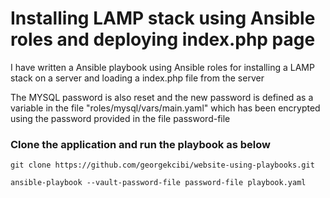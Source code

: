 # Installing LAMP stack using Ansible roles and deploying index.php page

I have written a Ansible playbook using Ansible roles for installing a LAMP stack on a server and loading a index.php file from the server

The MYSQL password is also reset and the new password is defined as a variable in the file "roles/mysql/vars/main.yaml" which has been encrypted using the password provided in the file password-file


### Clone the application and run the playbook as below

```
git clone https://github.com/georgekcibi/website-using-playbooks.git
```

```
ansible-playbook --vault-password-file password-file playbook.yaml
```
